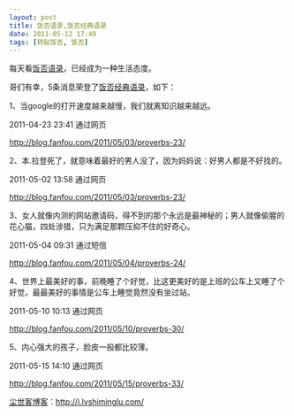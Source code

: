 ```yaml
---
layout: post
title: 饭否语录,饭否经典语录
date: 2011-05-12 17:49
tags: [转贴饭否, 饭否]
---
```

每天看<a href="http://i.lvshiminglu.com/blog/717.html" target="_blank">饭否语录</a>，已经成为一种生活态度。

哥们有幸，5条消息荣登了<a href="http://i.lvshiminglu.com/blog/717.html" target="_blank">饭否经典语录</a>，如下：

1、当google的打开速度越来越慢，我们就离知识越来越远。

2011-04-23 23:41 通过网页

<a href="http://blog.fanfou.com/2011/05/03/proverbs-23/" target="_blank">http://blog.fanfou.com/2011/05/03/proverbs-23/</a>

2、本.拉登死了，就意味着最好的男人没了，因为妈妈说：好男人都是不好找的。

2011-05-02 13:58 通过网页

<a href="http://blog.fanfou.com/2011/05/03/proverbs-23/" target="_blank">http://blog.fanfou.com/2011/05/03/proverbs-23/</a>

3、女人就像内测的网站邀请码，得不到的那个永远是最神秘的；男人就像偷腥的花心猫，四处涉猎，只为满足那颗压抑不住的好奇心。

2011-05-04 09:31 通过短信

<a href="http://blog.fanfou.com/2011/05/04/proverbs-24/" target="_blank">http://blog.fanfou.com/2011/05/04/proverbs-24/</a>

4、世界上最美好的事，前晚睡了个好觉，比这更美好的是上班的公车上又睡了个好觉，最最美好的事情是公车上睡觉竟然没有坐过站。

2011-05-10 10:13 通过网页

<a href="http://blog.fanfou.com/2011/05/10/proverbs-30/" target="_blank">http://blog.fanfou.com/2011/05/10/proverbs-30/</a>

5、内心强大的孩子，脸皮一般都比较薄。

2011-05-15 14:10 通过网页

<a href="http://blog.fanfou.com/2011/05/15/proverbs-33/" target="_blank">http://blog.fanfou.com/2011/05/15/proverbs-33/</a>


<a href="http://i.lvshiminglu.com/">尘世客博客</a>：<a href="http://i.lvshiminglu.com/">http://i.lvshiminglu.com/</a>

